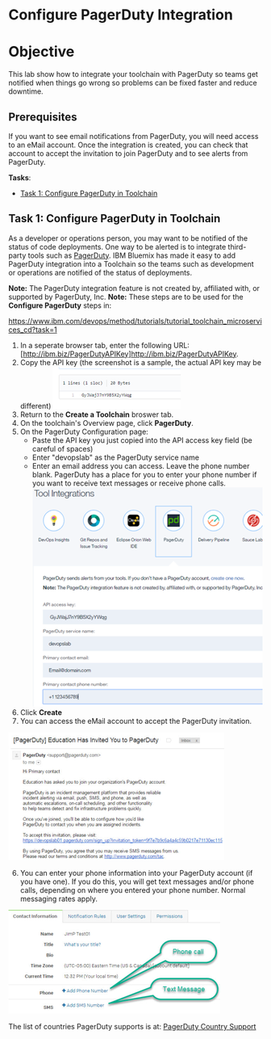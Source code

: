 # Configure PagerDuty Integration

# Objective
This lab show how to integrate your toolchain with PagerDuty so teams get notified when things go wrong so problems can be fixed faster and reduce downtime.

## Prerequisites
If you want to see email notifications from PagerDuty, you will need access to an eMail account.  Once the integration is created, you can check that account to accept the invitation to join PagerDuty and to see alerts from PagerDuty.

**Tasks**:
- [Task 1: Configure PagerDuty in Toolchain](#task-1-configure-pagerduty-in-toolchain)

## Task 1: Configure PagerDuty in Toolchain
As a developer or operations person, you may want to be notified of the status of code deployments.  One way to be alerted  is to integrate third-party tools such as [PagerDuty](https://www.pagerduty.com/).  IBM Bluemix has made it easy to add PagerDuty integration into a Toolchain so the teams such as development or operations are notified of the status of deployments.

**Note:** The PagerDuty integration feature is not created by, affiliated with, or supported by PagerDuty, Inc.
**Note:** These steps are to be used for the **Configure PagerDuty** steps in:

https://www.ibm.com/devops/method/tutorials/tutorial_toolchain_microservices_cd?task=1

1. In a seperate browser tab, enter the following URL: [http://ibm.biz/PagerDutyAPIKey]http://ibm.biz/PagerDutyAPIKey.
2. Copy the API key (the screenshot is a sample, the actual API key may be different)
![CreatePDIntegrationAPIKey](screenshots/CreatePDIntegrationAPIKey.png)
2. Return to the **Create a Toolchain** broswer tab.
3. On the toolchain's Overview page, click **PagerDuty**.
3. On the PagerDuty Configuration page:
   - Paste the API key you just copied into the API access key field (be careful of spaces)
   - Enter "devopslab" as the PagerDuty service name
   - Enter an email address you can access.  Leave the phone number blank.  PagerDuty has a place for you to enter your phone number if you want to receive text messages or receive phone calls.
![CreatePDIntegration](screenshots/CreatePDIntegration.png)
4. Click **Create**
5. You can access the eMail account to accept the PagerDuty invitation.

  ![CreatePDIntegrationInvite](screenshots/CreatePDIntegrationInvite.png)

6. You can enter your phone information into your PagerDuty account (if you have one).  If you do this, you will get text messages and/or phone calls, depending on where you entered your phone number.  Normal messaging rates apply.

  ![CreatePDIntegrationPhone](screenshots/CreatePDIntegrationPhone.png)

  The list of countries PagerDuty supports is at: [PagerDuty Country Support](https://support.pagerduty.com/hc/en-us/articles/202828860-Countries-PagerDuty-supports-for-SMS-and-phone-call-notifications)
